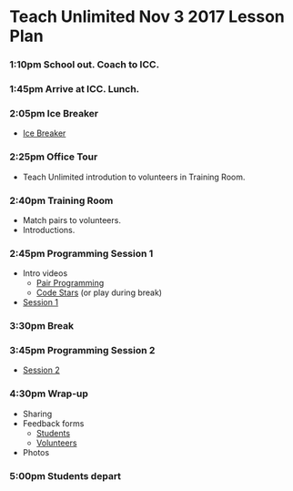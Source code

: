 # Teach Unlimited Nov 3 2017 Lesson Plan

### 1:10pm  School out. Coach to ICC.

### 1:45pm  Arrive at ICC. Lunch.

### 2:05pm  Ice Breaker

* [Ice Breaker](TU_NOV3_ICEBREAKER.md)

### 2:25pm  Office Tour

* Teach Unlimited introdution to volunteers in Training Room.

### 2:40pm  Training Room

* Match pairs to volunteers.
* Introductions.

### 2:45pm  Programming Session 1

* Intro videos
  * [Pair Programming](https://www.youtube.com/watch?v=vgkahOzFH2Q)
  * [Code Stars](https://www.youtube.com/watch?v=dU1xS07N-FA) (or play during break)
* [Session 1](TU_NOV3_S1.md)

### 3:30pm  Break

### 3:45pm  Programming Session 2

* [Session 2](TU_NOV3_S2.md)

### 4:30pm  Wrap-up

* Sharing
* Feedback forms
  * [Students](https://goo.gl/forms/bgeaw7p7OEgE5TQL2)
  * [Volunteers](https://goo.gl/forms/xssG2EikOHP9VmMT2)
* Photos

### 5:00pm Students depart
